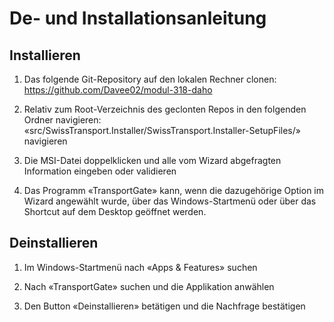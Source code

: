 # De- und Installationsanleitung

## Installieren

1. Das folgende Git-Repository auf den lokalen Rechner clonen: https://github.com/Davee02/modul-318-daho

2. Relativ zum Root-Verzeichnis des geclonten Repos in den folgenden Ordner navigieren: «src/SwissTransport.Installer/SwissTransport.Installer-SetupFiles/» navigieren

3. Die MSI-Datei doppelklicken und alle vom Wizard abgefragten Information eingeben oder validieren

4. Das Programm «TransportGate» kann, wenn die dazugehörige Option im Wizard angewählt wurde, über das Windows-Startmenü oder über das Shortcut auf dem Desktop geöffnet werden.

## Deinstallieren

1. Im Windows-Startmenü nach «Apps & Features» suchen

2. Nach «TransportGate» suchen und die Applikation anwählen

3. Den Button «Deinstallieren» betätigen und die Nachfrage bestätigen